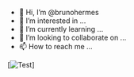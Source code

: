 - 👋 Hi, I’m @brunohermes
- 👀 I’m interested in ...
- 🌱 I’m currently learning ...
- 💞️ I’m looking to collaborate on ...
- 📫 How to reach me ...


[![Test](https://img.shields.io/badge/Android-3DDC84?style=for-the-badge&logo=android&logoColor=white
)]
 
<!---
brunohermes/brunohermes is a ✨ special ✨ repository because its `README.md` (this file) appears on your GitHub profile.
You can click the Preview link to take a look at your changes.
--->
